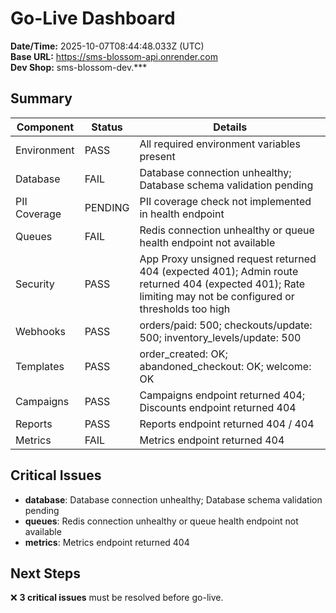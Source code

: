 # Go-Live Dashboard

**Date/Time:** 2025-10-07T08:44:48.033Z (UTC)  
**Base URL:** https://sms-blossom-api.onrender.com  
**Dev Shop:** sms-blossom-dev.***  

## Summary

| Component | Status | Details |
|-----------|--------|---------|
| Environment | PASS | All required environment variables present |
| Database | FAIL | Database connection unhealthy; Database schema validation pending |
| PII Coverage | PENDING | PII coverage check not implemented in health endpoint |
| Queues | FAIL | Redis connection unhealthy or queue health endpoint not available |
| Security | PASS | App Proxy unsigned request returned 404 (expected 401); Admin route returned 404 (expected 401); Rate limiting may not be configured or thresholds too high |
| Webhooks | PASS | orders/paid: 500; checkouts/update: 500; inventory_levels/update: 500 |
| Templates | PASS | order_created: OK; abandoned_checkout: OK; welcome: OK |
| Campaigns | PASS | Campaigns endpoint returned 404; Discounts endpoint returned 404 |
| Reports | PASS | Reports endpoint returned 404 / 404 |
| Metrics | FAIL | Metrics endpoint returned 404 |

## Critical Issues

- **database**: Database connection unhealthy; Database schema validation pending
- **queues**: Redis connection unhealthy or queue health endpoint not available
- **metrics**: Metrics endpoint returned 404

## Next Steps

❌ **3 critical issues** must be resolved before go-live.
